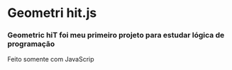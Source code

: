 <html>
<h1>Geometri hit.js</h1>
<h3>Geometric hiT foi meu primeiro projeto para estudar lógica de programação</h3>

Feito somente com JavaScrip
</html>
